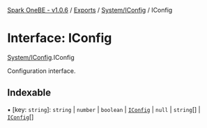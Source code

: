 [Spark OneBE - v1.0.6](../README.md) / [Exports](../modules.md) / [System/IConfig](../modules/System_IConfig.md) / IConfig

# Interface: IConfig

[System/IConfig](../modules/System_IConfig.md).IConfig

Configuration interface.

## Indexable

▪ [key: `string`]: `string` \| `number` \| `boolean` \| [`IConfig`](System_IConfig.IConfig.md) \| ``null`` \| `string`[] \| [`IConfig`](System_IConfig.IConfig.md)[]
